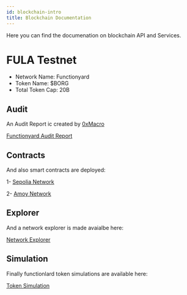 ```yaml
---
id: blockchain-intro
title: Blockchain Documentation
---
```

Here you can find the documenation on blockchain API and Services. 

# FULA Testnet

- Network Name: Functionyard
- Token Name: $BORG
- Total Token Cap: 20B
  
## Audit
An Audit Report ic created by [0xMacro](https://0xmacro.com/)

[Functionyard Audit Report](/documents/TokenAuditReport.pdf)

## Contracts
And also smart contracts are deployed:

1- [Sepolia Network](https://sepolia.etherscan.io/address/0x22f6A309241216B85CF966f47a5ad6f77a0C166c)

2- [Amoy Network](https://www.oklink.com/amoy/address/0x26a35A943231DC8C4C9B0A1756e23A42aDbA54fe)

## Explorer
And a network explorer is made avaialbe here:

[Network Explorer](https://functionyard.fx.land)

## Simulation
Finally functionlard token simulations are available here: 

[Token Simulation](https://machinations.io/community/functionland/new-fula-tokenomics-333bc093169911ee915c02f943517e50)